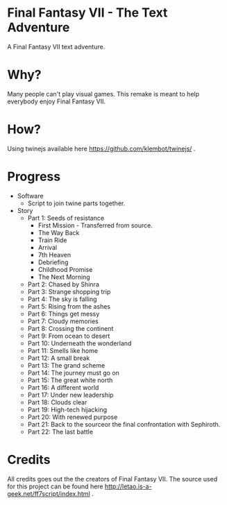 # Final Fantasy VII - The Text Adventure
A Final Fantasy VII text adventure.

# Why?
Many people can't play visual games. This remake is meant to help everybody enjoy Final Fantasy VII.

# How?
Using twinejs available here https://github.com/klembot/twinejs/ .

# Progress
* Software
   * Script to join twine parts together.
* Story
   * Part 1: Seeds of resistance
      * First Mission - Transferred from source.
      * The Way Back
      * Train Ride
      * Arrival
      * 7th Heaven
      * Debriefing
      * Childhood Promise
      * The Next Morning
   * Part 2: Chased by Shinra
   * Part 3: Strange shopping trip
   * Part 4: The sky is falling
   * Part 5: Rising from the ashes
   * Part 6: Things get messy
   * Part 7: Cloudy memories
   * Part 8: Crossing the continent
   * Part 9: From ocean to desert
   * Part 10: Underneath the wonderland
   * Part 11: Smells like home
   * Part 12: A small break
   * Part 13: The grand scheme
   * Part 14: The journey must go on
   * Part 15: The great white north
   * Part 16: A different world
   * Part 17: Under new leadership
   * Part 18: Clouds clear
   * Part 19: High-tech hijacking
   * Part 20: With renewed purpose
   * Part 21: Back to the sourceor the final confrontation with Sephiroth. 
    * Part 22: The last battle
    
# Credits
All credits goes out the the creators of Final Fantasy VII. The source used for this project can be found here http://letao.is-a-geek.net/ff7script/index.html .
